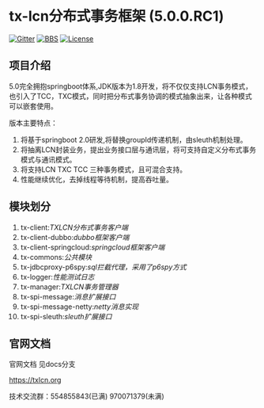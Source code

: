 # tx-lcn分布式事务框架 (5.0.0.RC1)

[![Gitter](https://badges.gitter.im/codingapi/tx-lcn.svg)](https://gitter.im/codingapi/tx-lcn?utm_source=badge&utm_medium=badge&utm_campaign=pr-badge)
[![BBS](https://bbs.txlcn.org/style/Archlinux/txlcn-bbs.svg)](https://bbs.txlcn.org)
[![License](https://img.shields.io/badge/License-Apache%202.0-blue.svg?label=license)](https://github.com/codingapi/tx-lcn/blob/master/LICENSE)


## 项目介绍

5.0完全拥抱springboot体系,JDK版本为1.8开发，将不仅仅支持LCN事务模式，也引入了TCC，TXC模式，同时把分布式事务协调的模式抽象出来，让各种模式可以嵌套使用。


版本主要特点：
1.  将基于springboot 2.0研发,将替换groupId传递机制，由sleuth机制处理。
2.  将抽离LCN封装业务，提出业务接口层与通讯层，将可支持自定义分布式事务模式与通讯模式。
3.  将支持LCN TXC TCC 三种事务模式，且可混合支持。
4.  性能继续优化，去掉线程等待机制，提高吞吐量。



## 模块划分

1. tx-client:*TXLCN分布式事务客户端*
2. tx-client-dubbo:*dubbo框架客户端*   
3. tx-client-springcloud:*springcloud框架客户端*   
4. tx-commons:*公共模块*   
5. tx-jdbcproxy-p6spy:*sql拦截代理，采用了p6spy方式*  
6. tx-logger:*性能测试日志* 
7. tx-manager:*TXLCN事务管理器*   
8. tx-spi-message:*消息扩展接口*   
9. tx-spi-message-netty:*netty消息实现*  
10. tx-spi-sleuth:*sleuth扩展接口*


## 官网文档

官网文档 见docs分支

https://txlcn.org


技术交流群：554855843(已满) 970071379(未满)

